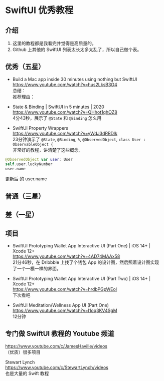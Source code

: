 # SwiftUI 优秀教程

## 介绍
1. 这里的教程都是我看完并觉得是高质量的。
2. Github 上其他的 SwiftUI 列表太长太多太乱了，所以自己做个表。

## 优秀（五星）
* Build a Mac app inside 30 minutes using nothing but SwiftUI  
https://www.youtube.com/watch?v=hus2LksB3O4  
总结：  
推荐理由：  

* State & Binding | SwiftUI in 5 minutes | 2020  
https://www.youtube.com/watch?v=QHhot1qhOZ8  
4分43秒，展示了 `@State` 和 `@Binding` 怎么用

* SwiftUI Property Wrappers   
https://www.youtube.com/watch?v=yWdJ3dRRDlk    
23分钟演示了 `@State`, `@Binding`, `%`, `@ObservedObject`, `class User : ObservableObject {`    
非常好的教程，讲清楚了这些概念,
```swift
@ObservedObject var user: User
self.user.luckyNumber
user.name
```
更新后
的
user.name

## 普通（三星）

## 差（一星）

## 项目
* SwiftUI Prototyping Wallet App Interactive UI (Part One) | iOS 14+ | Xcode 12+  
https://www.youtube.com/watch?v=4AD74MAAx58  
21分46秒，在 Dribbble 上找了个钱包 App 的设计图，然后照着设计图实现了一个一模一样的界面。  

* SwiftUI Prototyping Wallet App Interactive UI (Part Two) | iOS 14+ | Xcode 12+  
https://www.youtube.com/watch?v=hrdbPGpWEoI  
下次看吧  

* SwiftUI Meditation/Wellness App UI (Part One)
https://www.youtube.com/watch?v=I1oq3KV4SgM  
12分钟  


## 专门做 SwiftUI 教程的 Youtube 频道
https://www.youtube.com/c/JamesHaville/videos    
（优质）很多项目  
  
Stewart Lynch    
https://www.youtube.com/c/StewartLynch/videos    
也是大量的 Swift 教程  

